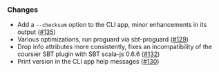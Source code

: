 ### Changes

* Add a `--checksum` option to the CLI app, minor enhancements in its output
  ([#135])
* Various optimizations, run proguard via sbt-proguard ([#129])
* Drop info attributes more consistently, fixes an incompatibility of the
  coursier SBT plugin with SBT scala-js 0.6.6 ([#132])
* Print version in the CLI app help messages ([#130])

[#135]: https://github.com/alexarchambault/coursier/pull/135
[#129]: https://github.com/alexarchambault/coursier/pull/129
[#132]: https://github.com/alexarchambault/coursier/pull/132
[#130]: https://github.com/alexarchambault/coursier/pull/130
